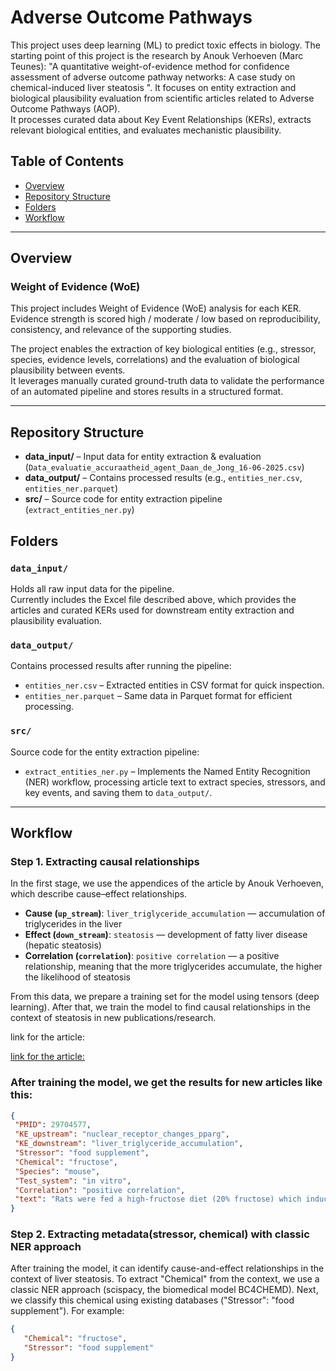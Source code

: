 
# Adverse Outcome Pathways

This project uses deep learning (ML) to predict toxic effects in biology. 
The starting point of this project is the research by Anouk Verhoeven (Marc Teunes):
"A quantitative weight-of-evidence method for confidence assessment of 
adverse outcome pathway networks: A case study on chemical-induced 
liver steatosis ".
It focuses on entity extraction and biological plausibility evaluation from scientific articles related 
to Adverse Outcome Pathways (AOP).  
It processes curated data about Key Event Relationships (KERs), 
extracts relevant biological entities, and evaluates mechanistic plausibility.



##  Table of Contents

- [Overview](#overview)
- [Repository Structure](#repository-structure) 
- [Folders](#folders)
- [Workflow](#workflow)

---

## Overview


### Weight of Evidence (WoE)

This project includes Weight of Evidence (WoE) analysis for each KER.  
Evidence strength is scored high / moderate / low based on reproducibility, consistency, and relevance of the supporting studies.

The project enables the extraction of key biological entities (e.g., stressor, species, evidence levels, correlations) and the evaluation of biological plausibility between events.  
It leverages manually curated ground-truth data to validate the performance of an automated pipeline and stores results in a structured format.

---

## Repository Structure

- **data_input/** – Input data for entity extraction & evaluation (`Data_evaluatie_accuraatheid_agent_Daan_de_Jong_16-06-2025.csv`) 
- **data_output/** – Contains processed results (e.g., `entities_ner.csv`, `entities_ner.parquet`)  
- **src/** – Source code for entity extraction pipeline (`extract_entities_ner.py`)
## Folders

### `data_input/`
Holds all raw input data for the pipeline.  
Currently includes the Excel file described above, which provides the articles and curated KERs used for downstream entity extraction and plausibility evaluation.

### `data_output/`
Contains processed results after running the pipeline:
- `entities_ner.csv` – Extracted entities in CSV format for quick inspection.
- `entities_ner.parquet` – Same data in Parquet format for efficient processing.

### `src/`
Source code for the entity extraction pipeline:
- `extract_entities_ner.py` – Implements the Named Entity Recognition (NER) workflow, processing article text to extract species, stressors, and key events, and saving them to `data_output/`.

---

## Workflow

### Step 1. Extracting causal relationships


In the first stage, we use the appendices of the article by  Anouk Verhoeven,  
which describe cause–effect relationships.



 
 - **Cause (`up_stream`)**: `liver_triglyceride_accumulation` — accumulation of triglycerides in the liver  
- **Effect (`down_stream`)**: `steatosis` — development of fatty liver disease (hepatic steatosis)  
- **Correlation (`correlation`)**: `positive correlation` — a positive relationship, meaning that the more triglycerides accumulate, the higher the likelihood of steatosis 

 From this data, we prepare a training set for the model using tensors (deep learning). 
 After that, we train the model to find causal relationships in the context of steatosis in new publications/research.
 
 link for the article:
 
 [link for the article:](https://www.sciencedirect.com/science/article/abs/pii/S0300483X24000957)
 
 
 ###  After training the model, we get the results for new articles like this:
 
 ```json
{
  "PMID": 29704577,
  "KE_upstream": "nuclear_receptor_changes_pparg",
  "KE_downstream": "liver_triglyceride_accumulation",
  "Stressor": "food supplement",
  "Chemical": "fructose",
  "Species": "mouse",
  "Test_system": "in vitro",
  "Correlation": "positive correlation",
  "text": "Rats were fed a high-fructose diet (20% fructose) which induced \nhepatic triglyceride accumulation. Exposure to 2,3,7,8-tetrachlorodibenzo-p-dioxin (TCDD) also caused liver injury."
}

```
### Step 2. Extracting metadata(stressor, chemical) with classic NER  approach


After training the model, it can identify cause-and-effect relationships in the context of liver steatosis.
To extract "Chemical" from the context, we use a classic NER  approach (scispacy, the biomedical model BC4CHEMD).
Next, we classify this chemical using existing databases ("Stressor": "food supplement").
For example: 


 ```json
{	
	"Chemical": "fructose",
	"Stressor": "food supplement"
}
```	


